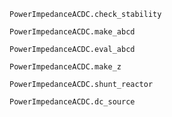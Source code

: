 ```@docs
PowerImpedanceACDC.check_stability
```

```@docs
PowerImpedanceACDC.make_abcd
```

```@docs
PowerImpedanceACDC.eval_abcd
```

```@docs
PowerImpedanceACDC.make_z
```
```@docs
PowerImpedanceACDC.shunt_reactor
```


```@docs
PowerImpedanceACDC.dc_source
```
